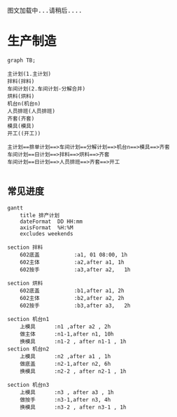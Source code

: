<pre>图文加载中...请稍后....</pre>
<script onload="document.querySelector('main > pre').remove();"  type="text/javascript" src="https://cdnjs.cloudflare.com/ajax/libs/mermaid/9.4.3/mermaid.min.js"></script>

# 生产制造




```mermaid
graph TB;

主计划(1.主计划)
拌料(拌料)
车间计划(2.车间计划-分解合并)
烘料(烘料)
机台n(机台n)
人员排班(人员排班)
齐套(齐套)
模具(模具)
开工((开工))

主计划==排单计划==>车间计划==分解计划==>机台n==>模具==>齐套
车间计划==日计划==>拌料==>烘料==>齐套
车间计划==日计划==>人员排班==>齐套==>开工
 
```





## 常见进度

```mermaid
gantt
    title 排产计划
    dateFormat  DD HH:mm
    axisFormat  %H:%M
    excludes weekends
    
section 拌料
    602底盖           :a1, 01 08:00, 1h
    602主体           :a2,after a1, 1h
    602按手           :a3,after a2,   1h

section 烘料
    602底盖           :b1,after a1, 2h
    602主体           :b2,after a2, 2h
    602按手           :b3,after a3,   2h
    
section 机台n1
    上模具      :n1 ,after a2 , 2h
    做主体      :n1-1,after n1, 10h
    换模具      :n1-2 , after n1-1 , 1h
section 机台n2
    上模具      :n2 ,after a1 , 1h
    做底盖      :n2-1,after n2, 6h
    换模具      :n2-2 , after n2-1 , 1h

section 机台n3
    上模具      :n3 , after a3 , 1h
    做按手      :n3-1,after n3, 4h
    换模具      :n3-2 , after n3-1 , 1h

```








<script>
console.log('显示图表') 
mermaid.init({ noteMargin: 10 }, '.language-mermaid');
</script>
 